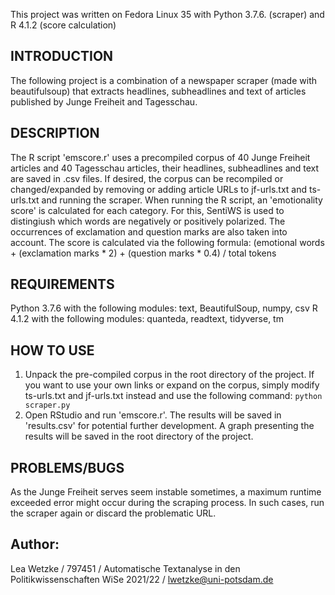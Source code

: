 This project was written on Fedora Linux 35 with Python 3.7.6. (scraper) and R 4.1.2 (score calculation)

## INTRODUCTION
The following project is a combination of a newspaper scraper (made with beautifulsoup) that extracts headlines, subheadlines and text of articles published by Junge Freiheit and Tagesschau. 

## DESCRIPTION
The R script 'emscore.r' uses a precompiled corpus of 40 Junge Freiheit articles and 40 Tagesschau articles, their headlines, subheadlines and text are saved in .csv files. 
If desired, the corpus can be recompiled or changed/expanded by removing or adding article URLs to jf-urls.txt and ts-urls.txt and running the scraper.
When running the R script, an 'emotionality score' is calculated for each category. For this, SentiWS is used to distingiush which words are negatively or positively polarized. The occurrences of exclamation and question marks are also taken into account.
The score is calculated via the following formula:
(emotional words + (exclamation marks  \* 2) + (question marks \* 0.4) / total tokens
 
## REQUIREMENTS
Python 3.7.6 with the following modules:
text, BeautifulSoup, numpy, csv
R 4.1.2 with the following modules:
quanteda, readtext, tidyverse, tm

## HOW TO USE
1.  Unpack the pre-compiled corpus in the root directory of the project. 
If you want to use your own links or expand on the corpus, simply modify ts-urls.txt and jf-urls.txt instead and use the following command:
`python scraper.py`
2. Open RStudio and run 'emscore.r'. The results will be saved in 'results.csv' for potential further development. A graph presenting the results will be saved in the root directory of the project.

## PROBLEMS/BUGS
As the Junge Freiheit serves seem instable sometimes, a maximum runtime exceeded error might occur during the scraping process. In such cases, run the scraper again or discard the problematic URL.

## Author: 
Lea Wetzke / 797451 / Automatische Textanalyse in den Politikwissenschaften WiSe 2021/22 / [lwetzke@uni-potsdam.de](mailto:lwetzke@uni-potsdam.de)
